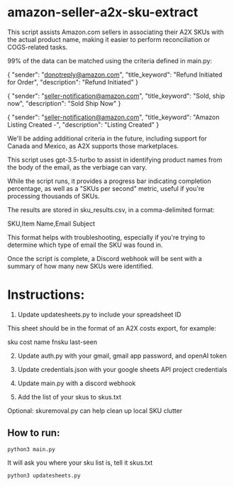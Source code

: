 # amazon-seller-a2x-sku-extract

This script assists Amazon.com sellers in associating their A2X SKUs with the actual product name, making it easier to perform reconciliation or COGS-related tasks.

99% of the data can be matched using the criteria defined in main.py:

{ "sender": "donotreply@amazon.com", "title_keyword": "Refund Initiated for Order", "description": "Refund Initiated" }

{ "sender": "seller-notification@amazon.com", "title_keyword": "Sold, ship now", "description": "Sold Ship Now" }

{ "sender": "seller-notification@amazon.com", "title_keyword": "Amazon Listing Created -", "description": "Listing Created" }

We'll be adding additional criteria in the future, including support for Canada and Mexico, as A2X supports those marketplaces.

This script uses gpt-3.5-turbo to assist in identifying product names from the body of the email, as the verbiage can vary.

While the script runs, it provides a progress bar indicating completion percentage, as well as a "SKUs per second" metric, useful if you're processing thousands of SKUs.

The results are stored in sku_results.csv, in a comma-delimited format:

SKU,Item Name,Email Subject

This format helps with troubleshooting, especially if you're trying to determine which type of email the SKU was found in.

Once the script is complete, a Discord webhook will be sent with a summary of how many new SKUs were identified.

# Instructions:
1) Update updatesheets.py to include your spreadsheet ID

This sheet should be in the format of an A2X costs export, for example:

sku	cost	name	fnsku	last-seen

2) Update auth.py with your gmail, gmail app password, and openAI token

3) Update credentials.json with your google sheets API project credentials

4) Update main.py with a discord webhook

5) Add the list of your skus to skus.txt

Optional: skuremoval.py can help clean up local SKU clutter

## How to run:

```
python3 main.py
```
It will ask you where your sku list is, tell it skus.txt
```
python3 updatesheets.py
```
